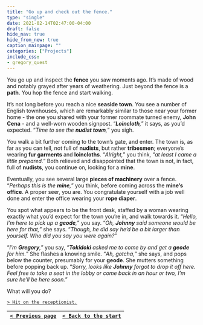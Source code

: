 ```yaml
---
title: "Go up and check out the fence."
type: "single"
date: 2021-02-14T02:47:00-04:00
draft: false
hide_nav: true
hide_from_new: true
caption_mainpage: ""
categories: ["Projects"]
include_css:
- gregory_quest
---
```


You go up and inspect the **fence** you saw moments ago. It’s made of wood and notably grayed after years of weathering. Just beyond the fence is a **path**. You hop the fence and start walking.

It’s not long before you reach a nice **seaside town**. You see a number of English townhouses, which are remarkably similar to those near your former home - the one you shared with your former roommate turned enemy, **John Cena** - and a well-worn wooden signpost. “***Loincloth**,*” it says, as you’d expected. “*Time to see the **nudist town**,*” you sigh.

You walk a bit further coming to the town’s gate, and enter. The town is, as far as you can tell, not full of **nudists**, but rather **tribesmen**; everyone’s wearing **fur garments** and **loincloths**. “*Alright,*” you think, “*at least I came a little prepared.*” Both relieved and disappointed that the town is not, in fact, full of **nudists**, you continue on, looking for a **mine**.

Eventually, you see several large **pieces of machinery** over a fence. “*Perhaps this is the **mine**,*” you think, before coming across the **mine’s office**. A proper seer, you are. You congratulate yourself with a job well done and enter the office wearing your **rope diaper**.

You spot what appears to be the front desk, staffed by a woman wearing exactly what you’d expect for the town you’re in, and walk towards it. “*Hello, I’m here to pick up a **geode**,*” you say. “*Oh, **Johnny** said someone would be here for that,*” she says. “*Though, he did say he’d be a bit larger than yourself. Who did you say you were again?*”

“*I’m **Gregory**,*” you say, “***Tokidoki** asked me to come by and get a **geode** for him.*” She flashes a knowing smile. “*Ah, gotcha,*” she says, and pops below the counter, presumably for your **geode**. She mutters something before popping back up. “*Sorry, looks like **Johnny** forgot to drop it off here. Feel free to take a seat in the lobby or come back in an hour or two, I’m sure he’ll be here soon.*”

What will you do?

[``> Hit on the receptionist.``](../76)

|[``< Previous page``](../74)|[``< Back to the start``](../)|
|---|---|